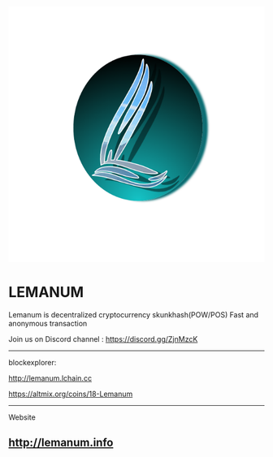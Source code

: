 ![Alt text](assets/logo.png)

LEMANUM
========
Lemanum is decentralized cryptocurrency skunkhash(POW/POS)
Fast and anonymous transaction




Join us on 
Discord channel : https://discord.gg/ZjnMzcK<br />

-----
blockexplorer:

http://lemanum.lchain.cc

https://altmix.org/coins/18-Lemanum



-----
Website<br />

http://lemanum.info
-----




